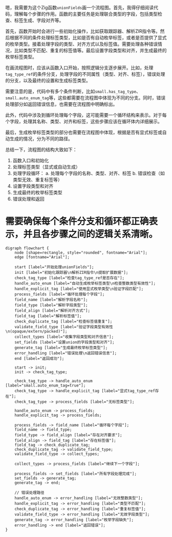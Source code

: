 嗯，我需要为这个Zig函数`unionFields`画一个流程图。首先，我得仔细阅读代码，理解每个步骤的作用。函数的主要任务是处理联合类型的字段，包括类型检查、标签生成、字段对齐等。

首先，函数开始时会进行一些初始化操作，比如获取跟踪器、解析ZIR指令等。然后根据不同的条件处理标签类型，比如是否有自动枚举标签，或者是否提供了显式的枚举类型。接着处理字段的类型、对齐方式以及标签值。需要处理各种错误情况，比如类型不匹配、重复的标签值等。最后设置字段类型和对齐，并生成最终的枚举标签类型。

在画流程图时，应该从函数入口开始，按照逻辑分支逐步展开。比如，处理`tag_type_ref`的条件分支，处理字段的不同属性（类型、对齐、标签），错误处理的分支，以及最终的设置和生成标签类型。

需要注意的是，代码中有多个条件判断，比如`small.has_tag_type`、`small.auto_enum_tag`等，这些都需要在流程图中体现为不同的分支。同时，错误处理部分如返回错误信息，也需要在流程图中明确标出。

此外，代码中涉及到循环处理每个字段，这可能需要一个循环结构来表示。对于每个字段，处理其名称、类型、对齐和标签，这些步骤应该在循环体内详细展示。

最后，生成枚举标签类型的部分也需要在流程图中体现，根据是否有显式标签或自动生成的情况，分为不同的路径。

总结一下，流程图的结构大致如下：
1. 函数入口和初始化
2. 处理标签类型（显式或自动生成）
3. 处理字段循环：
   a. 处理每个字段的名称、类型、对齐、标签
   b. 错误检查（如类型无效、重复标签等）
4. 设置字段类型和对齐
5. 生成最终的枚举标签类型
6. 错误处理和返回

需要确保每个条件分支和循环都正确表示，并且各步骤之间的逻辑关系清晰。
================================================
```graphviz
digraph flowchart {
    node [shape=rectangle, style="rounded", fontname="Arial"];
    edge [fontname="Arial"];

    start [label="开始处理unionFields"];
    init [label="初始化跟踪器\n解析ZIR指令\n提取扩展数据"];
    check_tag_type [label="检查tag_type_ref是否存在"];
    handle_auto_enum [label="自动生成枚举标签类型\n检查整数类型有效性"];
    handle_explicit_tag [label="使用显式枚举类型\n验证字段匹配"];
    process_fields [label="循环处理每个字段"];
    field_name [label="解析字段名称"];
    field_type [label="解析字段类型"];
    field_align [label="解析对齐方式"];
    field_tag [label="解析标签值"];
    check_duplicate_tag [label="检查标签值重复"];
    validate_field_type [label="验证字段类型有效性\n(opaque/extern/packed)"];
    collect_types [label="收集字段类型和对齐信息"];
    set_fields [label="设置union的字段类型和对齐"];
    generate_tag [label="生成最终枚举标签类型"];
    error_handling [label="错误处理\n返回错误信息"];
    end [label="返回成功"];

    start -> init;
    init -> check_tag_type;

    check_tag_type -> handle_auto_enum [label="small.auto_enum_tag=true"];
    check_tag_type -> handle_explicit_tag [label="显式tag_type_ref存在"];
    check_tag_type -> process_fields [label="无标签类型"];

    handle_auto_enum -> process_fields;
    handle_explicit_tag -> process_fields;

    process_fields -> field_name [label="循环每个字段"];
    field_name -> field_type;
    field_type -> field_align [label="存在对齐要求"];
    field_align -> field_tag [label="存在标签值"];
    field_tag -> check_duplicate_tag;
    check_duplicate_tag -> validate_field_type;
    validate_field_type -> collect_types;

    collect_types -> process_fields [label="继续下一个字段"];

    process_fields -> set_fields [label="所有字段处理完成"];
    set_fields -> generate_tag;
    generate_tag -> end;

    // 错误处理路径
    handle_auto_enum -> error_handling [label="无效整数类型"];
    handle_explicit_tag -> error_handling [label="类型不匹配"];
    check_duplicate_tag -> error_handling [label="重复标签值"];
    validate_field_type -> error_handling [label="无效字段类型"];
    generate_tag -> error_handling [label="枚举字段缺失"];
    error_handling -> end [label="返回错误"];
}
```